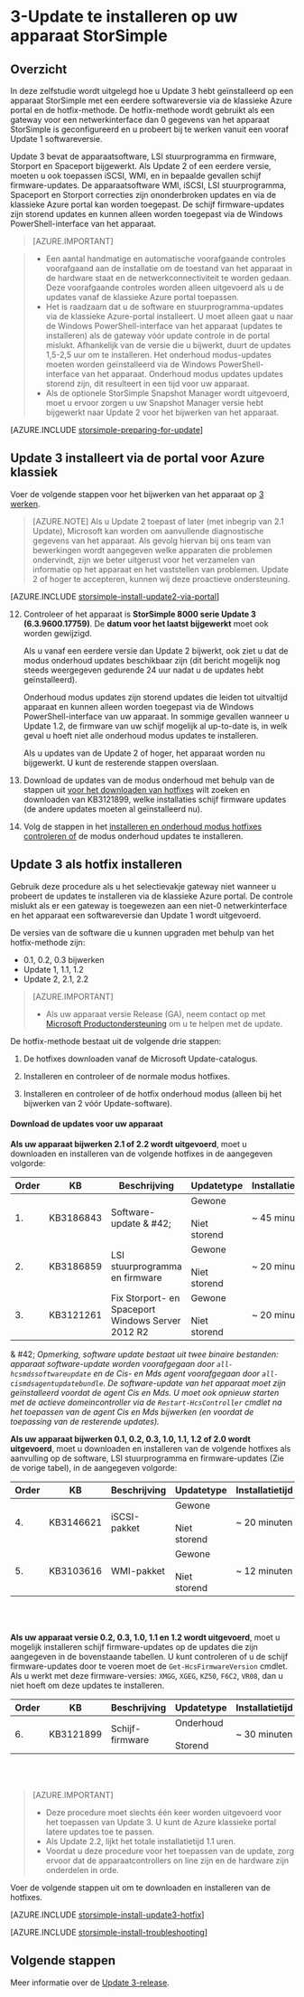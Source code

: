 <properties
   pageTitle="3-Update te installeren op uw apparaat StorSimple | Microsoft Azure"
   description="Hoe StorSimple 8000-serie Update 3 installeren op uw apparaat StorSimple 8000-serie."
   services="storsimple"
   documentationCenter="NA"
   authors="alkohli"
   manager="carmonm"
   editor="" />
<tags
   ms.service="storsimple"
   ms.devlang="NA"
   ms.topic="article"
   ms.tgt_pltfrm="NA"
   ms.workload="TBD"
   ms.date="10/05/2016"
   ms.author="alkohli" />

# <a name="install-update-3-on-your-storsimple-device"></a>3-Update te installeren op uw apparaat StorSimple

## <a name="overview"></a>Overzicht

In deze zelfstudie wordt uitgelegd hoe u Update 3 hebt geïnstalleerd op een apparaat StorSimple met een eerdere softwareversie via de klassieke Azure portal en de hotfix-methode. De hotfix-methode wordt gebruikt als een gateway voor een netwerkinterface dan 0 gegevens van het apparaat StorSimple is geconfigureerd en u probeert bij te werken vanuit een vooraf Update 1 softwareversie.

Update 3 bevat de apparaatsoftware, LSI stuurprogramma en firmware, Storport en Spaceport bijgewerkt. Als Update 2 of een eerdere versie, moeten u ook toepassen iSCSI, WMI, en in bepaalde gevallen schijf firmware-updates. De apparaatsoftware WMI, iSCSI, LSI stuurprogramma, Spaceport en Storport correcties zijn ononderbroken updates en via de klassieke Azure portal kan worden toegepast. De schijf firmware-updates zijn storend updates en kunnen alleen worden toegepast via de Windows PowerShell-interface van het apparaat. 

> [AZURE.IMPORTANT]

> - Een aantal handmatige en automatische voorafgaande controles voorafgaand aan de installatie om de toestand van het apparaat in de hardware staat en de netwerkconnectiviteit te worden gedaan. Deze voorafgaande controles worden alleen uitgevoerd als u de updates vanaf de klassieke Azure portal toepassen.
> - Het is raadzaam dat u de software en stuurprogramma-updates via de klassieke Azure-portal installeert. U moet alleen gaat u naar de Windows PowerShell-interface van het apparaat (updates te installeren) als de gateway vóór update controle in de portal mislukt. Afhankelijk van de versie die u bijwerkt, duurt de updates 1,5-2,5 uur om te installeren. Het onderhoud modus-updates moeten worden geïnstalleerd via de Windows PowerShell-interface van het apparaat. Onderhoud modus updates updates storend zijn, dit resulteert in een tijd voor uw apparaat.
> - Als de optionele StorSimple Snapshot Manager wordt uitgevoerd, moet u ervoor zorgen u uw Snapshot Manager versie hebt bijgewerkt naar Update 2 voor het bijwerken van het apparaat.

[AZURE.INCLUDE [storsimple-preparing-for-update](../../includes/storsimple-preparing-for-updates.md)]

## <a name="install-update-3-via-the-azure-classic-portal"></a>Update 3 installeert via de portal voor Azure klassiek

Voer de volgende stappen voor het bijwerken van het apparaat op [3 werken](storsimple-update3-release-notes.md).


> [AZURE.NOTE]
Als u Update 2 toepast of later (met inbegrip van 2.1 Update), Microsoft kan worden om aanvullende diagnostische gegevens van het apparaat. Als gevolg hiervan bij ons team van bewerkingen wordt aangegeven welke apparaten die problemen ondervindt, zijn we beter uitgerust voor het verzamelen van informatie op het apparaat en het vaststellen van problemen. Update 2 of hoger te accepteren, kunnen wij deze proactieve ondersteuning.

[AZURE.INCLUDE [storsimple-install-update2-via-portal](../../includes/storsimple-install-update2-via-portal.md)]

12. Controleer of het apparaat is **StorSimple 8000 serie Update 3 (6.3.9600.17759)**. De **datum voor het laatst bijgewerkt** moet ook worden gewijzigd. 

    Als u vanaf een eerdere versie dan Update 2 bijwerkt, ook ziet u dat de modus onderhoud updates beschikbaar zijn (dit bericht mogelijk nog steeds weergegeven gedurende 24 uur nadat u de updates hebt geïnstalleerd).

    Onderhoud modus updates zijn storend updates die leiden tot uitvaltijd apparaat en kunnen alleen worden toegepast via de Windows PowerShell-interface van uw apparaat. In sommige gevallen wanneer u Update 1.2, de firmware van uw schijf mogelijk al up-to-date is, in welk geval u hoeft niet alle onderhoud modus updates te installeren.

    Als u updates van de Update 2 of hoger, het apparaat worden nu bijgewerkt. U kunt de resterende stappen overslaan.

13. Download de updates van de modus onderhoud met behulp van de stappen uit [voor het downloaden van hotfixes](#to-download-hotfixes) wilt zoeken en downloaden van KB3121899, welke installaties schijf firmware updates (de andere updates moeten al geïnstalleerd nu).

13. Volg de stappen in het [installeren en onderhoud modus hotfixes controleren of](#to-install-and-verify-maintenance-mode-hotfixes) de modus onderhoud updates te installeren. 

  

## <a name="install-update-3-as-a-hotfix"></a>Update 3 als hotfix installeren

Gebruik deze procedure als u het selectievakje gateway niet wanneer u probeert de updates te installeren via de klassieke Azure portal. De controle mislukt als er een gateway is toegewezen aan een niet-0 netwerkinterface en het apparaat een softwareversie dan Update 1 wordt uitgevoerd.

De versies van de software die u kunnen upgraden met behulp van het hotfix-methode zijn:

- 0.1, 0.2, 0.3 bijwerken
- Update 1, 1.1, 1.2
- Update 2, 2.1, 2.2 

> [AZURE.IMPORTANT]
>
> - Als uw apparaat versie Release (GA), neem contact op met [Microsoft Productondersteuning](storsimple-contact-microsoft-support.md) om u te helpen met de update.

De hotfix-methode bestaat uit de volgende drie stappen:

1.  De hotfixes downloaden vanaf de Microsoft Update-catalogus.

2.  Installeren en controleer of de normale modus hotfixes.

3.  Installeren en controleer of de hotfix onderhoud modus (alleen bij het bijwerken van 2 vóór Update-software).


#### <a name="download-updates-for-your-device"></a>Download de updates voor uw apparaat

**Als uw apparaat bijwerken 2.1 of 2.2 wordt uitgevoerd**, moet u downloaden en installeren van de volgende hotfixes in de aangegeven volgorde:

| Order  | KB        | Beschrijving                    | Updatetype  | Installatietijd |
|--------|-----------|-------------------------|------------- |-------------|
| 1.      | KB3186843 | Software-update & #42;  |  Gewone <br></br>Niet storend     | ~ 45 minuten |
| 2.      | KB3186859 | LSI stuurprogramma en firmware             |  Gewone <br></br>Niet storend      | ~ 20 minuten |
| 3.      | KB3121261 | Fix Storport- en Spaceport </br> Windows Server 2012 R2 |  Gewone <br></br>Niet storend      | ~ 20 minuten |

& #42;  *Opmerking, software update bestaat uit twee binaire bestanden: apparaat software-update worden voorafgegaan door `all-hcsmdssoftwareupdate` en de Cis- en Mds agent voorafgegaan door `all-cismdsagentupdatebundle`. De software-update van het apparaat moet zijn geïnstalleerd voordat de agent Cis en Mds. U moet ook opnieuw starten met de actieve domeincontroller via de `Restart-HcsController` cmdlet na het toepassen van de agent Cis en Mds bijwerken (en voordat de toepassing van de resterende updates).* 


**Als uw apparaat bijwerken 0.1, 0.2, 0.3, 1.0, 1.1, 1.2 of 2.0 wordt uitgevoerd**, moet u downloaden en installeren van de volgende hotfixes als aanvulling op de software, LSI stuurprogramma en firmware-updates (Zie de vorige tabel), in de aangegeven volgorde:

| Order  | KB        | Beschrijving                    | Updatetype  | Installatietijd |
|--------|-----------|-------------------------|------------- |-------------|
| 4.      | KB3146621 | iSCSI-pakket | Gewone <br></br>Niet storend  | ~ 20 minuten |
| 5.      | KB3103616 | WMI-pakket |  Gewone <br></br>Niet storend      | ~ 12 minuten |


<br></br>

**Als uw apparaat versie 0.2, 0.3, 1.0, 1.1 en 1.2 wordt uitgevoerd**, moet u mogelijk installeren schijf firmware-updates op de updates die zijn aangegeven in de bovenstaande tabellen. U kunt controleren of u de schijf firmware-updates door te voeren moet de `Get-HcsFirmwareVersion` cmdlet. Als u werkt met deze firmware-versies: `XMGG`, `XGEG`, `KZ50`, `F6C2`, `VR08`, dan u niet hoeft om deze updates te installeren.


| Order  | KB        | Beschrijving                    | Updatetype  | Installatietijd |
|--------|-----------|-------------------------|------------- |-------------|
| 6.      | KB3121899 | Schijf-firmware              |  Onderhoud <br></br>Storend      | ~ 30 minuten |
 
<br></br>

> [AZURE.IMPORTANT]
>
> - Deze procedure moet slechts één keer worden uitgevoerd voor het toepassen van Update 3. U kunt de Azure klassieke portal latere updates toe te passen.
> - Als Update 2.2, lijkt het totale installatietijd 1.1 uren.
> - Voordat u deze procedure voor het toepassen van de update, zorg ervoor dat de apparaatcontrollers on line zijn en de hardware zijn onderdelen in orde.

Voer de volgende stappen uit om te downloaden en installeren van de hotfixes.

[AZURE.INCLUDE [storsimple-install-update3-hotfix](../../includes/storsimple-install-update3-hotfix.md)]

[AZURE.INCLUDE [storsimple-install-troubleshooting](../../includes/storsimple-install-troubleshooting.md)]

## <a name="next-steps"></a>Volgende stappen

Meer informatie over de [Update 3-release](storsimple-update3-release-notes.md).
